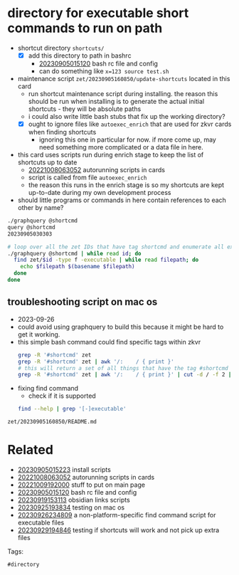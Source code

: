 # directory for executable short commands to run on path

- shortcut directory `shortcuts/`
  - [x] add this directory to path in bashrc
    - [20230905015120](/zet/20230905015120/README.md) bash rc file and config
    - can do something like `x=123 source test.sh`
- maintenance script `zet/20230905160850/update-shortcuts` located in this card
  - run shortcut maintenance script during installing. the reason this should be run when installing is to generate the actual initial shortcuts - they will be absolute paths
  - i could also write little bash stubs that fix up the working directory?
  - [x] ought to ignore files like `autoexec_enrich` that are used for zkvr cards when finding shortcuts
    - ignoring this one in particular for now. if more come up, may need something more complicated or a data file in here.
- this card uses scripts run during enrich stage to keep the list of shortcuts up to date
  - [20221008063052](/zet/20221008063052/README.md) autorunning scripts in cards
  - script is called from file `autoexec_enrich`
  - the reason this runs in the enrich stage is so my shortcuts are kept up-to-date during my own development process
- should little programs or commands in here contain references to each other by name?

```bash
./graphquery @shortcmd
query @shortcmd
20230905030303

# loop over all the zet IDs that have tag shortcmd and enumerate all executable files and filenames
./graphquery @shortcmd | while read id; do
  find zet/$id -type f -executable | while read filepath; do
    echo $filepath $(basename $filepath)
  done
done
```

## troubleshooting script on mac os
- 2023-09-26
- could avoid using graphquery to build this because it might be hard to get it working.
- this simple bash command could find specific tags within zkvr
  ```bash
  grep -R '#shortcmd' zet
  grep -R '#shortcmd' zet | awk '/:    / { print }'
  # this will return a set of all things that have the tag #shortcmd without using graphquery
  grep -R '#shortcmd' zet | awk '/:    / { print }' | cut -d / -f 2 | sort -u
  ```
- fixing find command
  - check if it is supported
  ```bash
  find --help | grep '[-]executable'
  ```

` zet/20230905160850/README.md `

# Related

- [20230905015223](/zet/20230905015223/README.md) install scripts
- [20221008063052](/zet/20221008063052/README.md) autorunning scripts in cards
- [20221009192000](/zet/20221009192000/README.md) stuff to put on main page
- [20230905015120](/zet/20230905015120/README.md) bash rc file and config
- [20230919153113](/zet/20230919153113/README.md) obsidian links scripts
- [20230925193834](/zet/20230925193834/README.md) testing on mac os
- [20230926234809](/zet/20230926234809/README.md) a non-platform-specific find command script for executable files
- [20230929194846](/zet/20230929194846/README.md) testing if shortcuts will work and not pick up extra files

Tags:

    #directory
